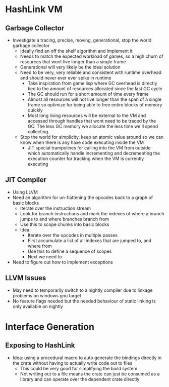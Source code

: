 # HashLink VM

## Garbage Collector
- Investigate a tracing, precise, moving, generational, stop the world garbage collector
    - Ideally find an off the shelf algorithm and implement it
    - Needs to match the expected workload of games, so a high churn of resources that wont live
      longer than a single frame
    - Generational will very likely be the ideal solution
    - Need to be very, very reliable and consistent with runtime overhead and should never ever ever
      spike in runtime
        - Take inspiration from game lisp where GC overhead is directly tied to the amount of resources
          allocated since the last GC cycle
        - The GC should run for a short amount of time every frame
        - Almost all resources will not live longer than the span of a single frame so optimize for
          being able to free entire blocks of memory quickly
        - Most long living resources will be external to the VM and accessed through handles that
          wont need to be traced by the GC. The less GC memory we allocate the less time we'll spend
          collecting.
    - Stop the world for simplicity, keep an atomic value around so we can know when there is any
      haxe code executing inside the VM
        - JIT special trampolines for calling into the VM from outside which automatically handle
          incrementing and decrementing the execution counter for tracking when the VM is currently
          executing

## JIT Compiler
- Using LLVM
- Need an algorithm for un-flattening the opcodes back to a graph of basic blocks
    - Iterate over the instruction stream
    - Look for branch instructions and mark the indexes of where a branch jumps to and where
      branches branch from
    - Use this to scope chunks into basic blocks
    - Idea:
        - Iterate over the opcodes in multiple passes
        - First accumulate a list of all indexes that are jumped to, and where from
        - Use this to define a sequence of scopes
        - Next we need to
- Need to figure out how to implement exceptions

## LLVM Issues
- May need to temporarily switch to a nightly compiler due to linkage problems on windows gnu target
- No feature flags needed but the needed behaviour of static linking is only available on nightly

# Interface Generation

## Exposing to HashLink

- Idea: using a procedural macro to auto generate the bindings directly in the crate without having
  to actually write code out to files
    - This could be very good for simplifying the build system
    - Not writing out to a file means the crate can just be consumed as a library and can operate
      over the dependent crate directly
